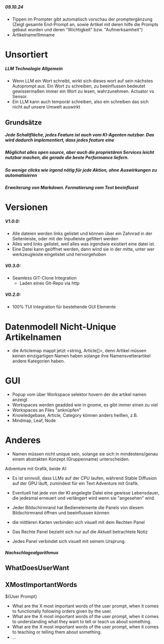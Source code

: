 ##### 09.10.24
- Tippen im Prompter gibt automatisch vorschau der promptergänzung (Zeigt gesamte End-Prompt an, sowie Artikel mit deren hilfe die Prompts gebaut wurden und deren "Wichtigkeit" bzw. "Aufmerksamheit")
- Artikelname!llmname

# Unsortiert

##### LLM Technologie Allgemein
- Wenn LLM ein Wort schreibt, wirkt sich dieses wort auf sein nächstes Autoprompt aus. Ein Wort zu schreiben, zu beeinflussen bedeutet gewissermaßen immer ein Wort zu lesen, wahrzunehmen. Actuator vs Sensor.
- Ein LLM kann auch temporär schreiben, also ein schreiben das sich nicht auf unsere Umwelt auswirkt

## Grundsätze
##### Jede Schaltfläche, jedes Feature ist auch vom KI-Agenten nutzbar. Das wird dadurch implementiert, dass jedes feature eine 
##### Möglichst alles open source, aber auch die proprietären Services leicht nutzbar machen, die gerade die beste Performance liefern.

##### So wenige clicks wie irgend nötig für jede Aktion, ohne Auswirkungen zu automatisieren

##### Erweiterung von Markdown. Formatierung vom Text beeinflusst
# Versionen
##### V1.0.0:
- Alle dateien werden links gelistet und können über ein Zahnrad in der Seitenleiste, oder mit der Inputleiste gefiltert werden
- Alles wird links gelistet, weil alles was irgendwie existiert eine datei ist.
- Eine Datei kann geöffnet werden, dann wind sie in der mitte, unter wer werkzeugleiste eingelistet und hervorgehoben 

##### V0.3.0: 
- Seamless GIT-Clone Integration
	- Laden eines Git-Repo via http
##### V0.2.0:
- 100% TUI Integration für bestehende GUI Elemente


# Datenmodell Nicht-Unique Artikelnamen
- die Articlemap mappt jetzt <string, Article\[\]>, denn Artikel müssen keinen einzigartigen Namen haben solange ihre Namensvetterartikel andere Kategorien haben.

# GUI

- Popup vom über Workspace selektor hovern der die artikel namen anzeigt
- Workspaces werden geadded wie in gnome, es gibt immer einen zu viel
- Workspaces an Files "anknüpfen"
- Knowledgebase, Article, Category können anders heißen, z.B.
- Mindmap, Leaf, Node

# Anderes

- Namen müssen nicht unique sein, solange sie sich in mindestens/genau einem abstrakten Konzept (Gruppenname) unterscheiden.

Adventure mit Grafik, beide AI:
- Es ist sinnvoll, dass LLMs auf der CPU laufen, während Stable Diffusion auf der GPU läuft, zumindest für ein Text Adventure mit Grafik.
- Eventuell hat jede von der KI angelegte Datei eine gewisse Lebensdauer, die jedesmal erneuert und verlängert wird wenn sie "angesehen" wird.

- Jeder Bildschirmrand hat Bedienelemente die Panels von diesem Bildschirmrand öffnen und beeinflussen können
- die mittleren Karten verbinden sich visuell mit dem Rechten Panel
- Das Rechte Panel bezieht sich nur auf die Aktuell betrachtete Notiz
- Jedes Panel verbindet sich visuell mit seinem Ursprung.

##### Nachschlagealgorithmus


## WhatDoesUserWant
## XMostImportantWords
${User Prompt}
- What are the X most important words of the user prompt, when it comes to functionally following orders given by the user.
- What are the X most important words of the user prompt, when it comes to understanding what they want to tell or teach us about something.
- What are the X most important words of the user prompt, when it comes to teaching or telling them about something.
- ...